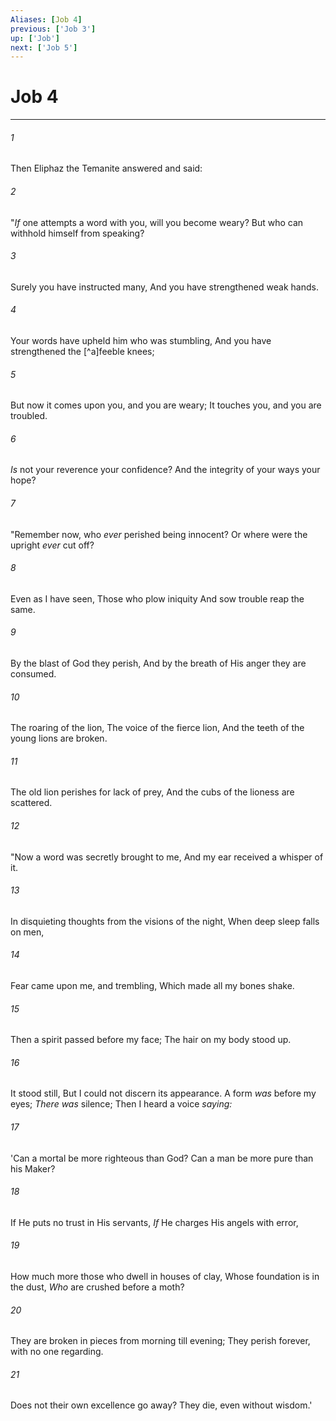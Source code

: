 ```yaml
---
Aliases: [Job 4]
previous: ['Job 3']
up: ['Job']
next: ['Job 5']
---
```

# Job 4

***


###### 1 
Then Eliphaz the Temanite answered and said: 

###### 2 
"_If_ one attempts a word with you, will you become weary? But who can withhold himself from speaking? 

###### 3 
Surely you have instructed many, And you have strengthened weak hands. 

###### 4 
Your words have upheld him who was stumbling, And you have strengthened the [^a]feeble knees; 

###### 5 
But now it comes upon you, and you are weary; It touches you, and you are troubled. 

###### 6 
_Is_ not your reverence your confidence? And the integrity of your ways your hope? 

###### 7 
"Remember now, who _ever_ perished being innocent? Or where were the upright _ever_ cut off? 

###### 8 
Even as I have seen, Those who plow iniquity And sow trouble reap the same. 

###### 9 
By the blast of God they perish, And by the breath of His anger they are consumed. 

###### 10 
The roaring of the lion, The voice of the fierce lion, And the teeth of the young lions are broken. 

###### 11 
The old lion perishes for lack of prey, And the cubs of the lioness are scattered. 

###### 12 
"Now a word was secretly brought to me, And my ear received a whisper of it. 

###### 13 
In disquieting thoughts from the visions of the night, When deep sleep falls on men, 

###### 14 
Fear came upon me, and trembling, Which made all my bones shake. 

###### 15 
Then a spirit passed before my face; The hair on my body stood up. 

###### 16 
It stood still, But I could not discern its appearance. A form _was_ before my eyes; _There was_ silence; Then I heard a voice _saying:_ 

###### 17 
'Can a mortal be more righteous than God? Can a man be more pure than his Maker? 

###### 18 
If He puts no trust in His servants, _If_ He charges His angels with error, 

###### 19 
How much more those who dwell in houses of clay, Whose foundation is in the dust, _Who_ are crushed before a moth? 

###### 20 
They are broken in pieces from morning till evening; They perish forever, with no one regarding. 

###### 21 
Does not their own excellence go away? They die, even without wisdom.'

